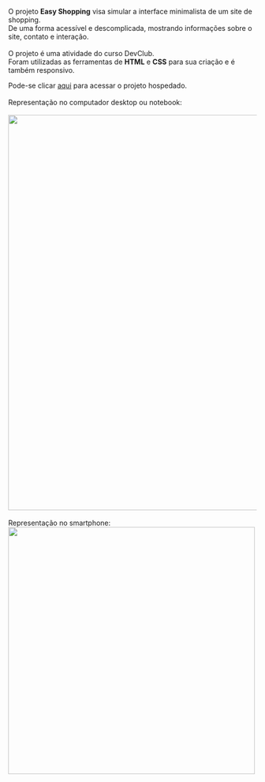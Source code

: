 <p>O projeto <b>Easy Shopping</b> visa simular a interface minimalista de um site de shopping.
  <br>
De uma forma acessível e descomplicada, mostrando informações sobre o site, contato e interação.
  <br>
  <br>
O projeto é uma atividade do curso DevClub.
<br>
  Foram utilizadas as ferramentas de <b>HTML</b> e <b>CSS</b> para sua criação e é também responsivo.</p>
Pode-se clicar <a href="https://idanisiqueira.github.io/easy-shopping/">aqui</a> para acessar o projeto hospedado.
<br>
<br>
Representação no computador desktop ou notebook:
<br>
<br>
<img src="https://i.imgur.com/p0OKnJp.png" width="800px">
<br>
<br>
Representação no smartphone:
<br>
<img src="https://i.imgur.com/NAHl336.png" width="500px">

